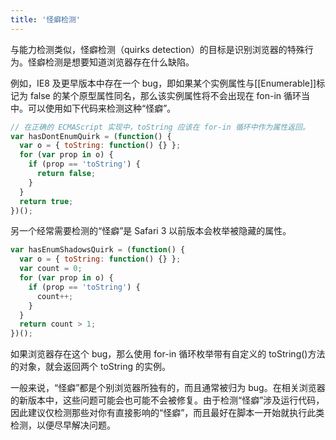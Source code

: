 ```yaml
---
title: '怪癖检测'
---
```


与能力检测类似，怪癖检测（quirks detection）的目标是识别浏览器的特殊行为。怪癖检测是想要知道浏览器存在什么缺陷。

例如，IE8 及更早版本中存在一个 bug，即如果某个实例属性与\[\[Enumerable\]\]标记为 false 的某个原型属性同名，那么该实例属性将不会出现在 fon-in 循环当中。可以使用如下代码来检测这种“怪癖”。

```js
// 在正确的 ECMAScript 实现中，toString 应该在 for-in 循环中作为属性返回。
var hasDontEnumQuirk = (function() {
  var o = { toString: function() {} };
  for (var prop in o) {
    if (prop == 'toString') {
      return false;
    }
  }
  return true;
})();
```

另一个经常需要检测的“怪癖”是 Safari 3 以前版本会枚举被隐藏的属性。

```js
var hasEnumShadowsQuirk = (function() {
  var o = { toString: function() {} };
  var count = 0;
  for (var prop in o) {
    if (prop == 'toString') {
      count++;
    }
  }
  return count > 1;
})();
```

如果浏览器存在这个 bug，那么使用 for-in 循环枚举带有自定义的 toString()方法的对象，就会返回两个 toString 的实例。

一般来说，“怪癖”都是个别浏览器所独有的，而且通常被归为 bug。在相关浏览器的新版本中，这些问题可能会也可能不会被修复。由于检测“怪癖”涉及运行代码，因此建议仅检测那些对你有直接影响的“怪癖”，而且最好在脚本一开始就执行此类检测，以便尽早解决问题。
